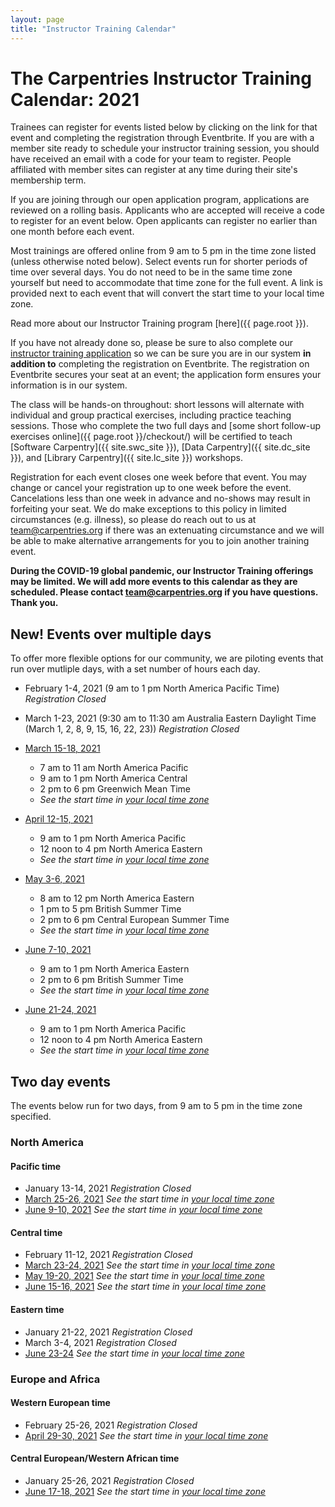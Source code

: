 ```yaml
---
layout: page
title: "Instructor Training Calendar"
---
```



# The Carpentries Instructor Training Calendar: 2021

Trainees can register for events listed below by clicking on the link for that event and completing the registration through Eventbrite.  If you are with a member site ready to schedule your instructor training session, you should have received an email with a code for your team to register. People affiliated with member sites can register at any time during their site's membership term.

If you are joining through our open application program, applications are reviewed on a rolling basis.  Applicants who are accepted will receive a code to register for an event below.  Open applicants can register no earlier than one month before each event.

Most trainings are offered online from 9 am to 5 pm in the time zone listed (unless otherwise noted below). Select events run for shorter periods of time over several days. You do not need to be in the same time zone yourself but need to accommodate that time zone for the full event. A link is provided next to each event that will convert the start time to your local time zone.

Read more about our Instructor Training program [here]({{ page.root }}).

If you have not already done so, please be sure to also complete our [instructor training application](https://amy.carpentries.org/forms/request_training/) so we can be sure you are in our system **in addition to** completing the registration on Eventbrite. The registration on Eventbrite secures your seat at an event; the application form ensures your information is in our system.    

The class will be hands-on throughout:
short lessons will alternate with individual and group practical exercises,
including practice teaching sessions.
Those who complete the two full days
and [some short follow-up exercises online]({{ page.root }}/checkout/)
will be certified to teach [Software Carpentry]({{ site.swc_site }}), [Data Carpentry]({{ site.dc_site }}), and [Library Carpentry]({{ site.lc_site }}) workshops.

Registration for each event closes one week before that event. You may change or cancel your registration up to one week before the event. Cancelations less than one week in advance and no-shows may result in forfeiting your seat.  We do make exceptions to this policy in limited circumstances (e.g. illness), so please do reach out to us at [team@carpentries.org](mailto:team@carpentries.org) if there was an extenuating circumstance and we will be able to make alternative arrangements for you to join another training event.

**During the COVID-19 global pandemic, our Instructor Training offerings may be limited. We will add more events to this calendar as they are scheduled. Please contact team@carpentries.org if you have questions.  Thank you.**

## New! Events over multiple days
To offer more flexible options for our community, we are piloting events that run over mutliple days, with a set number of hours each day. 

* February 1-4, 2021 (9 am to 1 pm North America Pacific Time) *Registration Closed*
* March 1-23, 2021 (9:30 am to 11:30 am Australia Eastern Daylight Time (March 1, 2, 8, 9, 15, 16, 22, 23)) *Registration Closed*
* [March 15-18, 2021](https://www.eventbrite.com/e/online-instructor-training-march-15-18-2021-n-america-central-time-tickets-130300910531)
    * 7 am to 11 am North America Pacific  
    * 9 am to 1 pm North America Central
    * 2 pm to 6 pm Greenwich Mean Time
    * *See the start time in [your local time zone](https://www.timeanddate.com/worldclock/fixedtime.html?msg=Carpentries+Instructor+Training&iso=20210315T09&p1=64&ah=4)*

* [April 12-15, 2021](https://www.eventbrite.com/e/online-instructor-training-april-12-15-2021-tickets-143818666503)
    * 9 am to 1 pm North America Pacific
    * 12 noon to 4 pm North America Eastern
    * *See the start time in [your local time zone](https://www.timeanddate.com/worldclock/fixedtime.html?msg=Carpentries+Instructor+Training&iso=20210412T09&p1=137&ah=4)*

* [May 3-6, 2021](https://www.eventbrite.com/e/online-instructor-training-may-3-6-2021-british-summer-time-tickets-144492441783) 
    * 8 am to 12 pm North America Eastern 
    * 1 pm to 5 pm British Summer Time
    * 2 pm to 6 pm Central European Summer Time
    * *See the start time in [your local time zone](https://www.timeanddate.com/worldclock/fixedtime.html?msg=Carpentries+Instructor+Training&iso=20210503T13&p1=136&ah=4)*    

* [June 7-10, 2021](https://www.eventbrite.com/e/online-instructor-training-june-7-10-2021-tickets-143821825953)
    * 9 am to 1 pm North America Eastern
    * 2 pm to 6 pm British Summer Time
    * *See the start time in [your local time zone](https://www.timeanddate.com/worldclock/fixedtime.html?msg=Carpentries+Instructor+Training&iso=20210607T09&p1=179&ah=4)*

* [June 21-24, 2021](https://www.eventbrite.com/e/online-instructor-training-june-21-24-2021-tickets-143825063637)
    * 9 am to 1 pm North America Pacific
    * 12 noon to 4 pm North America Eastern
    * *See the start time in [your local time zone](https://www.timeanddate.com/worldclock/fixedtime.html?msg=Carpentries+Instructor+Training&iso=20210621T09&p1=137&ah=4)*



## Two day events

The events below run for two days, from 9 am to 5 pm in the time zone specified. 

### North America

#### Pacific time
* January 13-14, 2021 *Registration Closed*
* [March 25-26, 2021](https://www.eventbrite.com/e/online-instructor-training-march-25-26-2021-n-america-pacific-time-tickets-130300356875) *See the start time in [your local time zone](https://www.timeanddate.com/worldclock/fixedtime.html?iso=20210325T09&p1=137&ah=8)*
* [June 9-10, 2021](https://www.eventbrite.com/e/online-instructor-training-june-9-10-2021-n-america-pacific-time-tickets-143823468867) *See the start time in [your local time zone](https://www.timeanddate.com/worldclock/fixedtime.html?msg=Carpentries+Instructor+Training&iso=20210609T09&p1=137&ah=9)*


#### Central time
* February 11-12, 2021 *Registration Closed*
* [March 23-24, 2021](https://www.eventbrite.com/e/online-instructor-training-march-23-24-2021-n-america-central-time-tickets-130299927591) *See the start time in [your local time zone](https://www.timeanddate.com/worldclock/fixedtime.html?msg=Carpentries+Instructor+Training&iso=20210323T09&p1=64&ah=8)*
* [May 19-20, 2021](https://www.eventbrite.com/e/online-instructor-training-may-19-20-2021-n-america-central-time-tickets-144264269313) *See the start time in [your local time zone](https://www.timeanddate.com/worldclock/fixedtime.html?msg=Instructor+Training&iso=20210519T09&p1=64&ah=8)*
* [June 15-16, 2021](https://www.eventbrite.com/e/online-instructor-training-june-15-16-2021-n-america-central-time-tickets-143824357525) *See the start time in [your local time zone](https://www.timeanddate.com/worldclock/fixedtime.html?msg=Carpentries+instructor+training&iso=20210615T09&p1=64&ah=8)*

#### Eastern time
* January 21-22, 2021 *Registration Closed*
* March 3-4, 2021 *Registration Closed*
* [June 23-24](https://www.eventbrite.com/e/online-instructor-training-june-23-24-2021-n-america-eastern-time-tickets-143825334447) *See the start time in [your local time zone](https://www.timeanddate.com/worldclock/fixedtime.html?msg=Carpentries+Instructor+Training&iso=20210623T09&p1=179&ah=8)*


### Europe and Africa

#### Western European time
* February 25-26, 2021 *Registration Closed*
* [April 29-30, 2021](https://www.eventbrite.com/e/online-instructor-training-april-29-30-2021-british-summer-time-tickets-143820586245) *See the start time in [your local time zone](https://www.timeanddate.com/worldclock/fixedtime.html?msg=Carpentries+Instructor+Training&iso=20210429T09&p1=136&ah=8)*

#### Central European/Western African time
* January 25-26, 2021 *Registration Closed*
* [June 17-18, 2021](https://www.eventbrite.com/e/online-instructor-training-june-17-18-2021-central-european-summer-time-tickets-143826012475) *See the start time in [your local time zone](https://www.timeanddate.com/worldclock/fixedtime.html?msg=Carpentries+Instructor+training&iso=20210617T09&p1=195&ah=8)*

